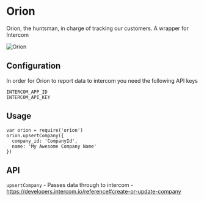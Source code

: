# Orion
Orion, the huntsman, in charge of tracking our customers. A wrapper for Intercom

![Orion](http://cdn.farmersalmanac.com/wp-content/uploads/2015/12/orion-blog-600x400.jpg)

## Configuration

In order for Orion to report data to intercom you need the following API keys

```
INTERCOM_APP_ID
INTERCOM_API_KEY
```

## Usage

```
var orion = require('orion')
orion.upsertCompany({
  company_id: 'CompanyId',
  name: 'My Awesome Company Name'
})
```

## API

`upsertCompany` - Passes data through to intercom - https://developers.intercom.io/reference#create-or-update-company

